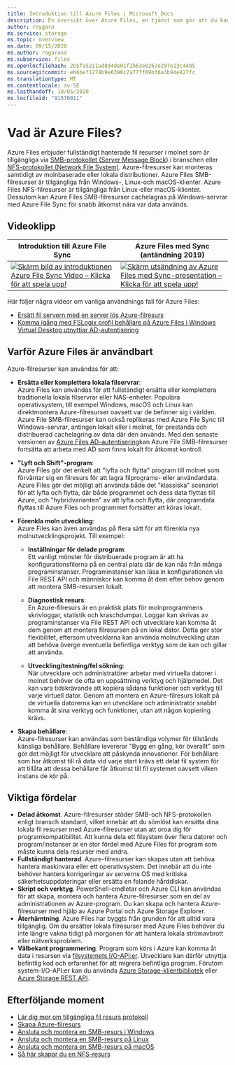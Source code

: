 ```yaml
---
title: Introduktion till Azure Files | Microsoft Docs
description: En översikt över Azure Files, en tjänst som gör att du kan skapa och använda nätverksfilresurser i molnet med SMB-protokollet som är branschstandard.
author: roygara
ms.service: storage
ms.topic: overview
ms.date: 09/15/2020
ms.author: rogarana
ms.subservice: files
ms.openlocfilehash: 2b5fa5211ad8d4de01f2b63e8267e297e13c4485
ms.sourcegitcommit: eb6bef1274b9e6390c7a77ff69bf6a3b94e827fc
ms.translationtype: MT
ms.contentlocale: sv-SE
ms.lasthandoff: 10/05/2020
ms.locfileid: "91570011"
---
```

# <a name="what-is-azure-files"></a>Vad är Azure Files?
Azure Files erbjuder fullständigt hanterade fil resurser i molnet som är tillgängliga via [SMB-protokollet (Server Message Block)](https://msdn.microsoft.com/library/windows/desktop/aa365233.aspx) i branschen eller [NFS-protokollet (Network File System)](https://en.wikipedia.org/wiki/Network_File_System). Azure-filresurser kan monteras samtidigt av molnbaserade eller lokala distributioner. Azure Files SMB-filresurser är tillgängliga från Windows-, Linux-och macOS-klienter. Azure Files NFS-filresurser är tillgängliga från Linux-eller macOS-klienter. Dessutom kan Azure Files SMB-filresurser cachelagras på Windows-servrar med Azure File Sync för snabb åtkomst nära var data används.

## <a name="videos"></a>Videoklipp
| Introduktion till Azure File Sync | Azure Files med Sync (antändning 2019)  |
|-|-|
| [![Skärm bild av introduktionen Azure File Sync Video – Klicka för att spela upp!](./media/storage-files-introduction/azure-file-sync-video-snapshot.png)](https://www.youtube.com/watch?v=Zm2w8-TRn-o) | [![Skärm utsändning av Azure Files med Sync-presentation – Klicka för att spela upp!](./media/storage-files-introduction/ignite-2018-video.png)](https://www.youtube.com/embed/6E2p28XwovU) |

Här följer några videor om vanliga användnings fall för Azure Files:
* [Ersätt fil servern med en server lös Azure-filresurs](https://sec.ch9.ms/ch9/3358/0addac01-3606-4e30-ad7b-f195f3ab3358/ITOpsTalkAzureFiles_high.mp4)
* [Komma igång med FSLogix profil behållare på Azure Files i Windows Virtual Desktop utnyttjar AD-autentisering](https://www.youtube.com/embed/9S5A1IJqfOQ)

## <a name="why-azure-files-is-useful"></a>Varför Azure Files är användbart
Azure-filresurser kan användas för att:

* **Ersätta eller komplettera lokala filservrar**:  
    Azure Files kan användas för att fullständigt ersätta eller komplettera traditionella lokala filservrar eller NAS-enheter. Populära operativsystem, till exempel Windows, macOS och Linux kan direktmontera Azure-filresurser oavsett var de befinner sig i världen. Azure File SMB-filresurser kan också replikeras med Azure File Sync till Windows-servrar, antingen lokalt eller i molnet, för prestanda och distribuerad cachelagring av data där den används. Med den senaste versionen av [Azure Files AD-autentisering](storage-files-active-directory-overview.md)kan Azure File SMB-filresurser fortsätta att arbeta med AD som finns lokalt för åtkomst kontroll. 

* **"Lyft och Shift"-program**:  
    Azure Files gör det enkelt att "lyfta och flytta" program till molnet som förväntar sig en filresurs för att lagra filprograms- eller användardata. Azure Files gör det möjligt att använda både det "klassiska" scenariot för att lyfta och flytta, där både programmet och dess data flyttas till Azure, och "hybridvarianten" av att lyfta och flytta, där programdata flyttas till Azure Files och programmet fortsätter att köras lokalt. 

* **Förenkla moln utveckling**:  
    Azure Files kan även användas på flera sätt för att förenkla nya molnutvecklingsprojekt. Till exempel:
    * **Inställningar för delade program**:  
        Ett vanligt mönster för distribuerade program är att ha konfigurationsfilerna på en central plats där de kan nås från många programinstanser. Programinstanser kan läsa in konfigurationen via File REST API och människor kan komma åt dem efter behov genom att montera SMB-resursen lokalt.

    * **Diagnostisk resurs**:  
        En Azure-filresurs är en praktisk plats för molnprogrammens skrivloggar, statistik och kraschdumpar. Loggar kan skrivas av programinstanser via File REST API och utvecklare kan komma åt dem genom att montera filresursen på en lokal dator. Detta ger stor flexibilitet, eftersom utvecklarna kan använda molnutveckling utan att behöva överge eventuella befintliga verktyg som de kan och gillar att använda.

    * **Utveckling/testning/fel sökning**:  
        När utvecklare och administratörer arbetar med virtuella datorer i molnet behöver de ofta en uppsättning verktyg och hjälpmedel. Det kan vara tidskrävande att kopiera sådana funktioner och verktyg till varje virtuell dator. Genom att montera en Azure-filresurs lokalt på de virtuella datorerna kan en utvecklare och administratör snabbt komma åt sina verktyg och funktioner, utan att någon kopiering krävs.
* **Skapa behållare**:  
    Azure-filresurser kan användas som beständiga volymer för tillstånds känsliga behållare. Behållare levererar "Bygg en gång, kör överallt" som gör det möjligt för utvecklare att påskynda innovationer. För behållare som har åtkomst till rå data vid varje start krävs ett delat fil system för att tillåta att dessa behållare får åtkomst till fil systemet oavsett vilken instans de kör på.

## <a name="key-benefits"></a>Viktiga fördelar
* **Delad åtkomst**. Azure-filresurser stöder SMB-och NFS-protokollen enligt bransch standard, vilket innebär att du sömlöst kan ersätta dina lokala fil resurser med Azure-filresurser utan att oroa dig för programkompatibilitet. Att kunna dela ett filsystem över flera datorer och program/instanser är en stor fördel med Azure Files för program som måste kunna dela resurser med andra. 
* **Fullständigt hanterad**. Azure-filresurser kan skapas utan att behöva hantera maskinvara eller ett operativsystem. Det innebär att du inte behöver hantera korrigeringar av serverns OS med kritiska säkerhetsuppdateringar eller ersätta en felande hårddiskar.
* **Skript och verktyg**. PowerShell-cmdletar och Azure CLI kan användas för att skapa, montera och hantera Azure-filresurser som en del av administrationen av Azure-program. Du kan skapa och hantera Azure-filresurser med hjälp av Azure Portal och Azure Storage Explorer. 
* **Återhämtning**. Azure Files har byggts från grunden för att alltid vara tillgänglig. Om du ersätter lokala filresurser med Azure Files behöver du inte längre vakna tidigt på morgonen för att hantera lokala strömavbrott eller nätverksproblem. 
* **Välbekant programmering**. Program som körs i Azure kan komma åt data i resursen via [filsystemets I/O-API:er](https://msdn.microsoft.com/library/system.io.file.aspx). Utvecklare kan därför utnyttja befintlig kod och erfarenhet för att migrera befintliga program. Förutom system-I/O-API:er kan du använda [Azure Storage-klientbibliotek](https://msdn.microsoft.com/library/azure/dn261237.aspx) eller [Azure Storage REST API](/rest/api/storageservices/file-service-rest-api).

## <a name="next-steps"></a>Efterföljande moment
* [Lär dig mer om tillgängliga fil resurs protokoll](storage-files-compare-protocols.md)
* [Skapa Azure-filresurs](storage-how-to-create-file-share.md)
* [Ansluta och montera en SMB-resurs i Windows](storage-how-to-use-files-windows.md)
* [Ansluta och montera en SMB-resurs på Linux](storage-how-to-use-files-linux.md)
* [Ansluta och montera en SMB-resurs på macOS](storage-how-to-use-files-mac.md)
* [Så här skapar du en NFS-resurs](storage-files-how-to-create-nfs-shares.md)
